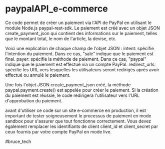 # paypalAPI_e-commerce

Ce code permet de créer un paiement via l'API de PayPal en utilisant le module Node.js paypal-rest-sdk. Le paiement est créé avec un objet JSON create_payment_json qui contient des informations sur le paiement, telles que le montant total, le nom de l'article, la devise, etc.

Voici une explication de chaque champ de l'objet JSON :
intent: spécifie l'intention du paiement. Dans ce cas, "sale" indique que le paiement est final.
payer: spécifie la méthode de paiement. Dans ce cas, "paypal" indique que le paiement est effectué via un compte PayPal.
redirect_urls: spécifie les URL vers lesquelles les utilisateurs seront redirigés après avoir effectué ou annulé le paiement.

Une fois l'objet JSON create_payment_json créé, la méthode paypal.payment.create() est appelée pour créer le paiement. Si la création du paiement est réussie, le code redirigera l'utilisateur vers l'URL d'approbation du paiement.

avant d'utiliser ce code sur un site e-commerce en production, il est important de tester soigneusement le processus de paiement en mode sandbox pour s'assurer que tout fonctionne correctement. Vous devez également remplacer les identifiants de client client_id et client_secret par ceux fournis par votre compte PayPal en mode live.

#bruce_tech
